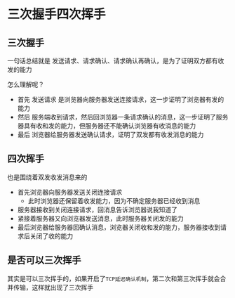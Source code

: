# 三次握手四次挥手

## 三次握手

一句话总结就是 发送请求、请求确认、请求确认再确认，是为了证明双方都有收发的能力

怎么理解呢？

- 首先 发送请求 是浏览器向服务器发送连接请求，这一步证明了浏览器有发的能力
- 然后 服务端收到请求，然后回浏览器一条请求确认的消息，这一步证明了服务器具有收和发的能力，但服务器还不能确认浏览器有收消息的能力
- 最后 浏览器给服务器发送确认请求，证明了双发都有收发消息的能力

## 四次挥手

也是围绕着双发收发消息来的

- 首先浏览器向服务器发送关闭连接请求
    + 此时浏览器还保留着收发能力，因为不确定服务器已经收到消息
- 服务器接收到关闭连接请求，回消息告诉浏览器说我知道了
- 紧接着服务器又向浏览器发送消息，此时服务器关闭发的能力
- 最后浏览器给服务器回确认消息，浏览器关闭收和发的能力，服务器接收到请求后关闭了收的能力

## 是否可以三次挥手

其实是可以三次挥手的，如果开启了`TCP延迟确认机制`，第二次和第三次挥手就会合并传输，这样就出现了三次挥手
